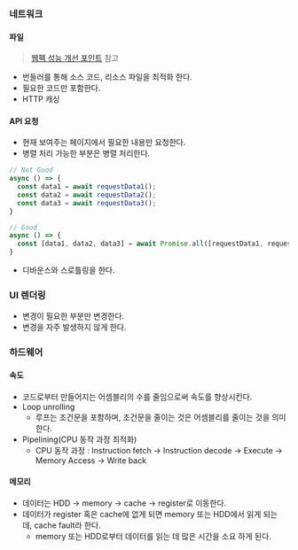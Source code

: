 ### 네트워크
#### 파일
> [웹펙 성능 개선 포인트](웹펙-성능-개선-포인트) 참고

- 번들러를 통해 소스 코드, 리소스 파일을 최적화 한다.
- 필요한 코드만 포함한다.
- HTTP 캐싱

#### API 요청
- 현재 보여주는 페이지에서 필요한 내용만 요청한다.
- 병렬 처리 가능한 부분은 병렬 처리한다.
```js
// Not Good
async () => {
  const data1 = await requestData1();
  const data2 = await requestData2();
  const data3 = await requestData3();
}

// Good
async () => {
  const [data1, data2, data3] = await Promise.all([requestData1, requestData2, requestData3]);
}
```
- 디바운스와 스로틀링을 한다.

### UI 렌더링
- 변경이 필요한 부분만 변경한다.
- 변경을 자주 발생하지 않게 한다.

### 하드웨어
#### 속도
- 코드로부터 만들어지는 어셈블리의 수를 줄임으로써 속도를 향상시킨다.
- Loop unrolling
  - 루프는 조건문을 포함하며, 조건문을 줄이는 것은 어셈블리를 줄이는 것을 의미한다.
- Pipelining(CPU 동작 과정 최적화)
  - CPU 동작 과정 :  Instruction fetch -> Instruction decode -> Execute -> Memory Access -> Write back

#### 메모리
- 데이터는 HDD -> memory -> cache -> register로 이동한다.
- 데이터가 register 혹은 cache에 없게 되면 memory 또는 HDD에서 읽게 되는 데, cache fault라 한다.
  - memory 또는 HDD로부터 데이터를 읽는 데 많은 시간을 소요 하게 된다.